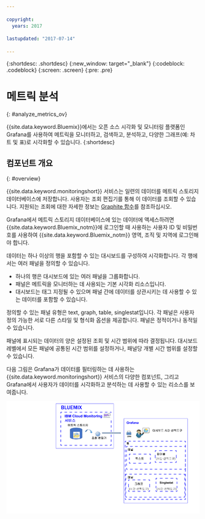 ```yaml
---

copyright:
  years: 2017

lastupdated: "2017-07-14"

---
```


{:shortdesc: .shortdesc}
{:new_window: target="_blank"}
{:codeblock: .codeblock}
{:screen: .screen}
{:pre: .pre}


# 메트릭 분석
{: #analyze_metrics_ov}

{{site.data.keyword.Bluemix}}에서는 오픈 소스 시각화 및 모니터링 플랫폼인 Grafana를 사용하여 메트릭을 모니터하고, 검색하고, 분석하고, 다양한 그래프(예: 차트 및 표)로 시각화할 수 있습니다.
{:shortdesc}


## 컴포넌트 개요
{: #overview}

{{site.data.keyword.monitoringshort}} 서비스는 일련의 데이터를 메트릭 스토리지 데이터베이스에 저장합니다. 사용자는 조회 편집기를 통해 이 데이터를 조회할 수 있습니다. 지원되는 조회에 대한 자세한 정보는 [Graphite 함수](http://graphite.readthedocs.io/en/latest/functions.html)를 참조하십시오. 

Grafana에서 메트릭 스토리지 데이터베이스에 있는 데이터에 액세스하려면 {{site.data.keyword.Bluemix_notm}}에 로그인할 때 사용하는 사용자 ID 및 비밀번호를 사용하여 {{site.data.keyword.Bluemix_notm}} 영역, 조직 및 지역에 로그인해야 합니다.  

데이터는 하나 이상의 행을 포함할 수 있는 대시보드를 구성하여 시각화합니다. 각 행에서는 여러 패널을 정의할 수 있습니다.  

* 하나의 행은 대시보드에 있는 여러 패널을 그룹화합니다.  
* 패널은 메트릭을 모니터하는 데 사용되는 기본 시각화 리소스입니다.  
* 대시보드는 태그 지정될 수 있으며 패널 간에 데이터를 상관시키는 데 사용할 수 있는 데이터를 포함할 수 있습니다. 

정의할 수 있는 패널 유형은 text, graph, table, singlestat입니다. 각 패널은 사용자 정의 가능한 서로 다른 스타일 및 형식화 옵션을 제공합니다. 패널은 정적이거나 동적일 수 있습니다. 

패널에 표시되는 데이터의 양은 설정된 조회 및 시간 범위에 따라 결정됩니다. 대시보드 레벨에서 모든 패널에 공통된 시간 범위를 설정하거나, 패널당 개별 시간 범위를 설정할 수 있습니다. 

다음 그림은 Grafana가 데이터를 필터링하는 데 사용하는 {{site.data.keyword.monitoringshort}} 서비스의 다양한 컴포넌트, 그리고 Grafana에서 사용자가 데이터를 시각화하고 분석하는 데 사용할 수 있는 리소스를 보여줍니다. 

![메트릭을 표시하고 모니터하는 데 사용할 수 있는 {{site.data.keyword.monitoringlong}} 서비스 및 Grafana의 리소스에 대한 상위 레벨 컴포넌트 개요](images/grafana_ov_f1.gif)






